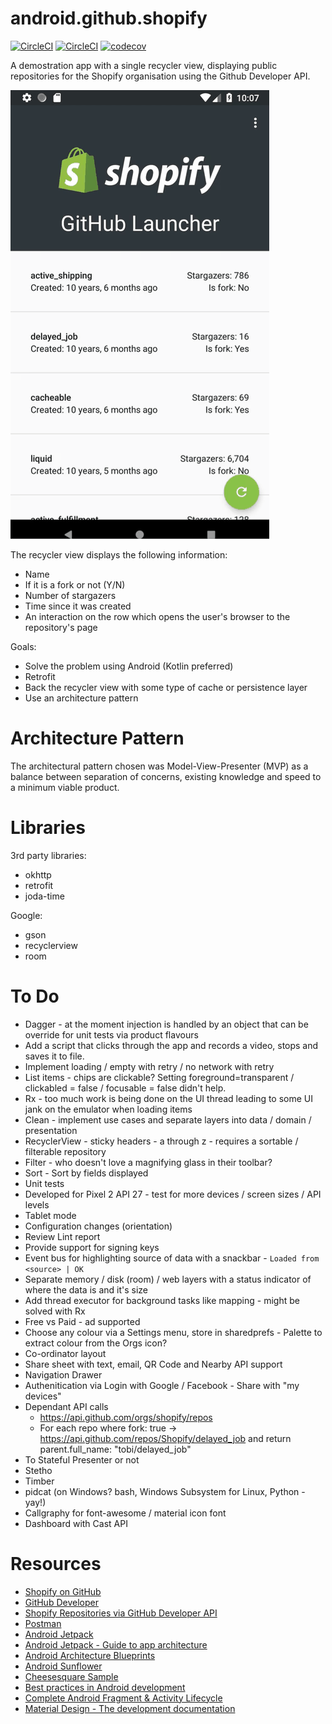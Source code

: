 # android.github.shopify

[![CircleCI](https://circleci.com/gh/fuhoi/android.github.shopify/tree/develop.svg?style=svg)](https://circleci.com/gh/fuhoi/android.github.shopify/tree/develop)
[![CircleCI](https://circleci.com/gh/fuhoi/android.github.shopify/tree/develop.svg?style=shield)](https://circleci.com/gh/fuhoi/android.github.shopify/tree/develop)
[![codecov](https://codecov.io/gh/fuhoi/android.github.shopify/branch/develop/graph/badge.svg)](https://codecov.io/gh/fuhoi/android.github.shopify)

A demostration app with a single recycler view, displaying public repositories for the Shopify organisation using the Github Developer API.

![](intro.gif)

The recycler view displays the following information:

* Name
* If it is a fork or not (Y/N)
* Number of stargazers
* Time since it was created
* An interaction on the row which opens the user's browser to the repository's page

Goals:

* Solve the problem using Android (Kotlin preferred)
* Retrofit
* Back the recycler view with some type of cache or persistence layer
* Use an architecture pattern

# Architecture Pattern

The architectural pattern chosen was Model-View-Presenter (MVP) as a balance between separation of concerns, existing knowledge and speed to a minimum viable product.

# Libraries

3rd party libraries:

* okhttp
* retrofit
* joda-time

Google:

* gson
* recyclerview
* room

# To Do

* Dagger - at the moment injection is handled by an object that can be override for unit tests via product flavours
* Add a script that clicks through the app and records a video, stops and saves it to file.
* Implement loading / empty with retry / no network with retry
* List items - chips are clickable?  Setting foreground=transparent / clickabled = false / focusable = false didn't help.
* Rx - too much work is being done on the UI thread leading to some UI jank on the emulator when loading items
* Clean - implement use cases and separate layers into data / domain / presentation
* RecyclerView - sticky headers - a through z - requires a sortable / filterable repository
* Filter - who doesn't love a magnifying glass in their toolbar?
* Sort - Sort by fields displayed
* Unit tests
* Developed for Pixel 2 API 27 - test for more devices / screen sizes / API levels
* Tablet mode
* Configuration changes (orientation)
* Review Lint report
* Provide support for signing keys
* Event bus for highlighting source of data with a snackbar - `Loaded from <source> | OK`
* Separate memory / disk (room) / web layers with a status indicator of where the data is and it's size
* Add thread executor for background tasks like mapping - might be solved with Rx
* Free vs Paid - ad supported
* Choose any colour via a Settings menu, store in sharedprefs - Palette to extract colour from the Orgs icon?
* Co-ordinator layout
* Share sheet with text, email, QR Code and Nearby API support
* Navigation Drawer
* Authenitication via Login with Google / Facebook - Share with "my devices"
* Dependant API calls
    * https://api.github.com/orgs/shopify/repos
    * For each repo where fork: true -> https://api.github.com/repos/Shopify/delayed_job and return parent.full_name: "tobi/delayed_job"
* To Stateful Presenter or not
* Stetho
* Timber
* pidcat (on Windows? bash, Windows Subsystem for Linux, Python - yay!)
* Callgraphy for font-awesome / material icon font
* Dashboard with Cast API

# Resources

* [Shopify on GitHub](https://github.com/Shopify)
* [GitHub Developer](https://developer.github.com)
* [Shopify Repositories via GitHub Developer API](https://api.github.com/orgs/shopify/repos)
* [Postman](https://www.getpostman.com/)
* [Android Jetpack](https://developer.android.com/jetpack/)
* [Android Jetpack - Guide to app architecture](https://developer.android.com/jetpack/docs/guide)
* [Android Architecture Blueprints](https://github.com/googlesamples/android-architecture)
* [Android Sunflower](https://github.com/googlesamples/android-sunflower)
* [Cheesesquare Sample](https://github.com/chrisbanes/cheesesquare)
* [Best practices in Android development](https://github.com/futurice/android-best-practices)
* [Complete Android Fragment & Activity Lifecycle](https://github.com/xxv/android-lifecycle)
* [Material Design - The development documentation](https://materialdoc.com/)
